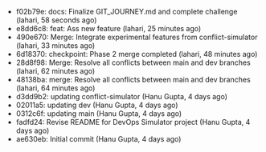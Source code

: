 - f02b79e: docs: Finalize GIT_JOURNEY.md and complete challenge (lahari, 58 seconds ago)
- e8dd6c8: feat: Ass new feature (lahari, 25 minutes ago)
- 490e670: Merge: Integrate experimental features from conflict-simulator (lahari, 33 minutes ago)
- 6d18370: checkpoint: Phase 2 merge completed (lahari, 48 minutes ago)
- 28d8f98: Merge: Resolve all conflicts between main and dev branches (lahari, 62 minutes ago)
- 48138ba: merge: Resolve all conflicts between main and dev branches (lahari, 64 minutes ago)
- d3dd9b2: updating conflict-simulator (Hanu Gupta, 4 days ago)
- 02011a5: updating dev (Hanu Gupta, 4 days ago)
- 0312c6f: updating main (Hanu Gupta, 4 days ago)
- fadfd24: Revise README for DevOps Simulator project (Hanu Gupta, 4 days ago)
- ae630eb: Initial commit (Hanu Gupta, 4 days ago)
